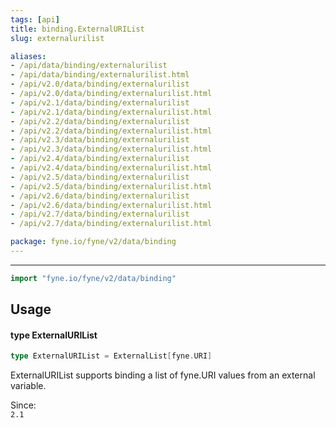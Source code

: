```yaml
---
tags: [api]
title: binding.ExternalURIList
slug: externalurilist

aliases:
- /api/data/binding/externalurilist
- /api/data/binding/externalurilist.html
- /api/v2.0/data/binding/externalurilist
- /api/v2.0/data/binding/externalurilist.html
- /api/v2.1/data/binding/externalurilist
- /api/v2.1/data/binding/externalurilist.html
- /api/v2.2/data/binding/externalurilist
- /api/v2.2/data/binding/externalurilist.html
- /api/v2.3/data/binding/externalurilist
- /api/v2.3/data/binding/externalurilist.html
- /api/v2.4/data/binding/externalurilist
- /api/v2.4/data/binding/externalurilist.html
- /api/v2.5/data/binding/externalurilist
- /api/v2.5/data/binding/externalurilist.html
- /api/v2.6/data/binding/externalurilist
- /api/v2.6/data/binding/externalurilist.html
- /api/v2.7/data/binding/externalurilist
- /api/v2.7/data/binding/externalurilist.html

package: fyne.io/fyne/v2/data/binding
---
```



---
```go
import "fyne.io/fyne/v2/data/binding"
```

## Usage

#### type ExternalURIList

```go
type ExternalURIList = ExternalList[fyne.URI]
```

ExternalURIList supports binding a list of fyne.URI values from an external variable.


<div class="since">Since: <code>
2.1</code></div>
